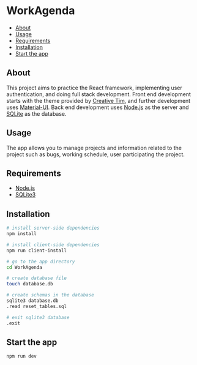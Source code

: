 # WorkAgenda <!-- omit in toc -->

- [About](#about)
- [Usage](#usage)
- [Requirements](#requirements)
- [Installation](#installation)
- [Start the app](#start-the-app)

## About

This project aims to practice the React framework, implementing user authentication, and doing full stack development. Front end development starts with the theme provided by [Creative Tim](https://www.creative-tim.com/live/material-dashboard-react-nodejs), and further development uses [Material-UI](https://material-ui.com/). Back end development uses [Node.js](https://expressjs.com/) as the server and [SQLite](https://sqlite.org/index.html) as the database.

## Usage

The app allows you to manage projects and information related to the project such as bugs, working schedule, user participating the project.

## Requirements
- [Node.js](https://expressjs.com/)
- [SQLite3](https://sqlite.org/download.html)

## Installation

```sh
# install server-side dependencies
npm install

# install client-side dependencies
npm run client-install

# go to the app directory
cd WorkAgenda

# create database file
touch database.db

# create schemas in the database
sqlite3 database.db
.read reset_tables.sql

# exit sqlite3 database
.exit
```

## Start the app

```sh
npm run dev
```